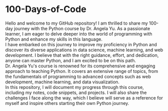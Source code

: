 # 100-Days-of-Code
Hello and welcome to my GitHub repository! I am thrilled to share my 100-day journey with the Python course by Dr. Angela Yu. As a passionate learner, I am eager to delve deeper into the world of programming with Python and enhance my skills in this language.  
I have embarked on this journey to improve my proficiency in Python and discover its diverse applications in data science, machine learning, and web development. I believe that with the right guidance, effort, and dedication, anyone can master Python, and I am excited to be on this path.  
Dr. Angela Yu's course is renowned for its comprehensive and engaging approach to teaching Python. It covers an extensive range of topics, from the fundamentals of programming to advanced concepts such as web development, machine learning, and data visualization.  
In this repository, I will document my progress through this course, including my notes, code snippets, and projects. I will also share the challenges I face along the way, which I believe will serve as a reference for myself and inspire others starting their own Python journey. 
